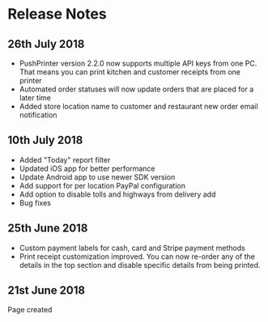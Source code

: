 # Release Notes

## 26th July 2018

* PushPrinter version 2.2.0 now supports multiple API keys from one PC. That means you can print kitchen and customer receipts from one printer
* Automated order statuses will now update orders that are placed for a later time
* Added store location name to customer and restaurant new order email notification

## 10th July 2018

* Added "Today" report filter
* Updated iOS app for better performance
* Update Android app to use newer SDK version
* Add support for per location PayPal configuration
* Add option to disable tolls and highways from delivery add
* Bug fixes

## 25th June 2018

* Custom payment labels for cash, card and Stripe payment methods
* Print receipt customization improved. You can now re-order any of the details in the top section and disable specific details from being printed.

## 21st June 2018

Page created

